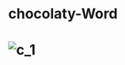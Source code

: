 # chocolaty-Word
# ![c_1](https://user-images.githubusercontent.com/102579070/209545509-94f2acac-ebdc-44ae-8162-c0ba81e2491b.jpg)

